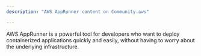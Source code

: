 ```yaml
---
description: "AWS AppRunner content on Community.aws"

---
```

AWS AppRunner is a powerful tool for developers who want to deploy containerized applications quickly and easily, without having to worry about the underlying infrastructure.
